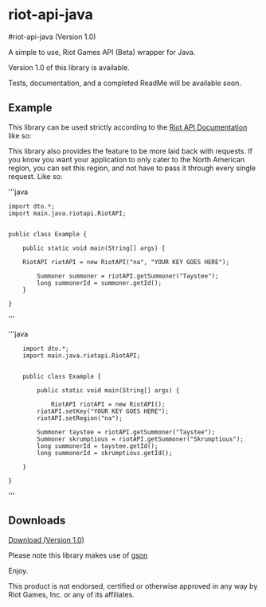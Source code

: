 riot-api-java
=============

#riot-api-java (Version 1.0)

A simple to use, Riot Games API (Beta) wrapper for Java.

Version 1.0 of this library is available.

Tests, documentation, and a completed ReadMe will be available soon.
## Example

This library can be used strictly according to the [Riot API Documentation](https://developer.riotgames.com/api/methods) like so:


This library also provides the feature to be more laid back with requests. If you know you want your application to only cater to the North American region, you can set this region, and not have to pass it through every single request. Like so:

'''java

	import dto.*;
	import main.java.riotapi.RiotAPI;
	

	public class Example {

		public static void main(String[] args) {
			
		RiotAPI riotAPI = new RiotAPI("na", "YOUR KEY GOES HERE");
		
			Summoner summoner = riotAPI.getSummoner("Taystee");
			long summonerId = summoner.getId();
		}

	}

'''


'''java

        import dto.*;
        import main.java.riotapi.RiotAPI;


        public class Example {

        	public static void main(String[] args) {
		
	        	RiotAPI riotAPI = new RiotAPI();
			riotAPI.setKey("YOUR KEY GOES HERE");
			riotAPI.setRegion("na");
		
			Summoner taystee = riotAPI.getSummoner("Taystee");
			Summoner skrumptious = riotAPI.getSummoner("Skrumptious");
			long summonerId = taystee.getId();
			long summonerId = skrumptious.getId();
		
		}

	}

'''

## Downloads
[Download (Version 1.0)](https://www.dropbox.com/s/te7kxqqrhzsp60e/riot-api-java.jar)

Please note this library makes use of [gson](http://code.google.com/p/google-gson/)

Enjoy.

This product is not endorsed, certified or otherwise approved in any way by Riot Games, Inc. or any of its affiliates.
